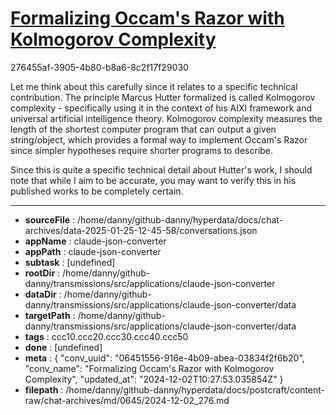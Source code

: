 # [Formalizing Occam's Razor with Kolmogorov Complexity](https://claude.ai/chat/06451556-916e-4b09-abea-03834f2f6b20)

276455af-3905-4b80-b8a6-8c2f17f29030

 Let me think about this carefully since it relates to a specific technical contribution. The principle Marcus Hutter formalized is called Kolmogorov complexity - specifically using it in the context of his AIXI framework and universal artificial intelligence theory. Kolmogorov complexity measures the length of the shortest computer program that can output a given string/object, which provides a formal way to implement Occam's Razor since simpler hypotheses require shorter programs to describe.

Since this is quite a specific technical detail about Hutter's work, I should note that while I aim to be accurate, you may want to verify this in his published works to be completely certain.

---

* **sourceFile** : /home/danny/github-danny/hyperdata/docs/chat-archives/data-2025-01-25-12-45-58/conversations.json
* **appName** : claude-json-converter
* **appPath** : claude-json-converter
* **subtask** : [undefined]
* **rootDir** : /home/danny/github-danny/transmissions/src/applications/claude-json-converter
* **dataDir** : /home/danny/github-danny/transmissions/src/applications/claude-json-converter/data
* **targetPath** : /home/danny/github-danny/transmissions/src/applications/claude-json-converter/data
* **tags** : ccc10.ccc20.ccc30.ccc40.ccc50
* **done** : [undefined]
* **meta** : {
  "conv_uuid": "06451556-916e-4b09-abea-03834f2f6b20",
  "conv_name": "Formalizing Occam's Razor with Kolmogorov Complexity",
  "updated_at": "2024-12-02T10:27:53.035854Z"
}
* **filepath** : /home/danny/github-danny/hyperdata/docs/postcraft/content-raw/chat-archives/md/0645/2024-12-02_276.md
